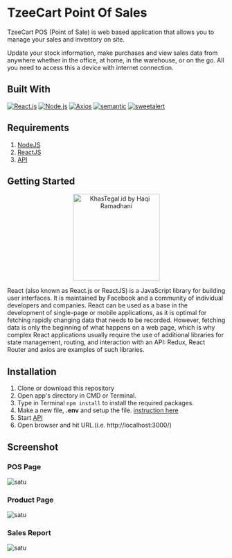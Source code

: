 # TzeeCart Point Of Sales

TzeeCart POS (Point of Sale) is web based application that allows you to manage your sales and inventory on site.

Update your stock information, make purchases and view sales data from anywhere whether in the office, at home, in the warehouse, or on the go. All you need to access this a device with internet connection.

## Built With
[![React.js](https://img.shields.io/badge/React.js-16.x-orange.svg?style=rounded-square)](https://expressjs.com/en/starter/installing.html) [![Node.js](https://img.shields.io/badge/Node.js-v.12.12-green.svg?style=rounded-square)](https://nodejs.org/) [![Axios](https://img.shields.io/badge/axios-v0.19.0-blue)](https://www.npmjs.com/search?q=mysql) [![semantic](https://img.shields.io/badge/semantic-v0.88.x-critical)](https://www.npmjs.com/package/jsonwebtoken) [![sweetalert](https://img.shields.io/badge/sweatalert-v2.1.x-critical)](https://www.npmjs.com/package/bodyparser)

## Requirements

 1. [NodeJS](https://nodejs.org/)
 2. [ReactJS](https://www.getpostman.com/)
 3. [API](https://github.com/haqiramadhani/pointofsales)
 
 ## Getting Started
<p  align="center"><a  href="http://nestjs.com/"  target="_blank"><img  src="https://vincent.billey.me/talks/react-putting-js-in-your-face/assets/react-logo.png"  width="200"  alt="KhasTegal.id by Haqi Ramadhani"  /></a></p>

React (also known as React.js or ReactJS) is a JavaScript library for building user interfaces. It is maintained by Facebook and a community of individual developers and companies. React can be used as a base in the development of single-page or mobile applications, as it is optimal for fetching rapidly changing data that needs to be recorded. However, fetching data is only the beginning of what happens on a web page, which is why complex React applications usually require the use of additional libraries for state management, routing, and interaction with an API: Redux, React Router and axios are examples of such libraries.

## Installation

1. Clone or download this repository
2. Open app's directory in CMD or Terminal.
3. Type in Terminal `npm install` to install the required packages.
4. Make a new file, **.env** and setup the file. [instruction here](#setup-env-file)
5. Start [API](https://github.com/haqiramadhani/pointofsales)
8. Open browser and hit URL.(i.e. http://localhost:3000/)

## Screenshot

### POS Page
<img src="https://image.prntscr.com/image/K8CZQ_C0TXq5pgPXXIEAhw.png" alt="satu">

### Product Page
<img src="https://image.prntscr.com/image/89g3xpwqS8_ik5n28QK21A.png" alt="satu">

### Sales Report
<img src="https://image.prntscr.com/image/Bh1mJhl6QNWMIr3x2r6Hiw.png" alt="satu">

